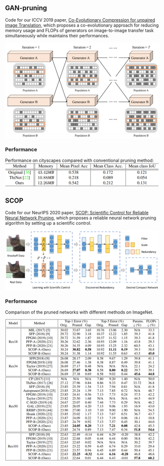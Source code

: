 ## GAN-pruning
Code for our ICCV 2019 paper, [Co-Evolutionary Compression for unpaired image Translation](https://arxiv.org/abs/1907.10804), which proposes a co-evolutionary approach for reducing memory usage and FLOPs of generators on image-to-image transfer task simultaneously while maintains their performances.

<p align="center">
<img src="GAN-Pruning/fig/framework.PNG" width="600">
</p>

### Performance
Performance on cityscapes compared with conventional pruning method:
<img src="GAN-Pruning/fig/FCN.PNG" width="600">



## SCOP
Code for our NeurIPS 2020 paper, [SCOP: Scientific Control for Reliable Neural Network Pruning](https://arxiv.org/abs/2010.10732), which proposes a reliable neural network pruning algorithm by setting up a scientific control. 

<p align="center">
<img src="SCOP_NeurIPS2020/fig/framework.PNG" width="700">
</p>


### Performance
Comparison of the pruned networks with different methods on ImageNet.

<p align="center">
<img src="SCOP_NeurIPS2020/fig/imagenet.PNG" width="600">
</p>



